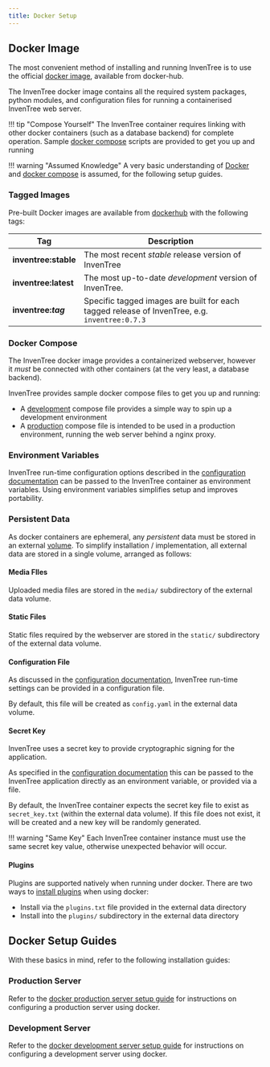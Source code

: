 ```yaml
---
title: Docker Setup
---
```


## Docker Image

The most convenient method of installing and running InvenTree is to use the official [docker image](https://hub.docker.com/r/inventree/inventree), available from docker-hub.

The InvenTree docker image contains all the required system packages, python modules, and configuration files for running a containerised InvenTree web server.

!!! tip "Compose Yourself"
    The InvenTree container requires linking with other docker containers (such as a database backend) for complete operation. Sample [docker compose](#docker-compose) scripts are provided to get you up and running

!!! warning "Assumed Knowledge"
    A very basic understanding of [Docker](https://www.docker.com/) and [docker compose](https://docs.docker.com/compose/) is assumed, for the following setup guides.

### Tagged Images

Pre-built Docker images are available from [dockerhub](https://hub.docker.com/r/inventree/inventree) with the following tags:

| Tag | Description |
| --- | --- |
| **inventree:stable** | The most recent *stable* release version of InvenTree |
| **inventree:latest** | The most up-to-date *development* version of InvenTree. |
| **inventree:_tag_** | Specific tagged images are built for each tagged release of InvenTree, e.g. `inventree:0.7.3`|

### Docker Compose

The InvenTree docker image provides a containerized webserver, however it *must* be connected with other containers (at the very least, a database backend).

InvenTree provides sample docker compose files to get you up and running:

- A [development](#development-server) compose file provides a simple way to spin up a development environment
- A [production](#production-server) compose file is intended to be used in a production environment, running the web server behind a nginx proxy.

### Environment Variables

InvenTree run-time configuration options described in the [configuration documentation](./config.md) can be passed to the InvenTree container as environment variables. Using environment variables simplifies setup and improves portability.

### Persistent Data

As docker containers are ephemeral, any *persistent* data must be stored in an external [volume](https://docs.docker.com/storage/volumes/). To simplify installation / implementation, all external data are stored in a single volume, arranged as follows:

#### Media FIles

Uploaded media files are stored in the `media/` subdirectory of the external data volume.

#### Static Files

Static files required by the webserver are stored in the `static/` subdirectory of the external data volume.

#### Configuration File

As discussed in the [configuration documentation](./config.md), InvenTree run-time settings can be provided in a configuration file.

By default, this file will be created as `config.yaml` in the external data volume.

#### Secret Key

InvenTree uses a secret key to provide cryptographic signing for the application.

As specified in the [configuration documentation](./config.md#secret-key) this can be passed to the InvenTree application directly as an environment variable, or provided via a file.

By default, the InvenTree container expects the secret key file to exist as `secret_key.txt` (within the external data volume). If this file does not exist, it will be created and a new key will be randomly generated.

!!! warning "Same Key"
    Each InvenTree container instance must use the same secret key value, otherwise unexpected behavior will occur.

#### Plugins

Plugins are supported natively when running under docker. There are two ways to [install plugins](../extend/plugins/install.md) when using docker:

- Install via the `plugins.txt` file provided in the external data directory
- Install into the `plugins/` subdirectory in the external data directory

## Docker Setup Guides

With these basics in mind, refer to the following installation guides:

### Production Server

Refer to the [docker production server setup guide](./docker_prod.md) for instructions on configuring a production server using docker.

### Development Server

Refer to the [docker development server setup guide](./docker_dev.md) for instructions on configuring a development server using docker.
